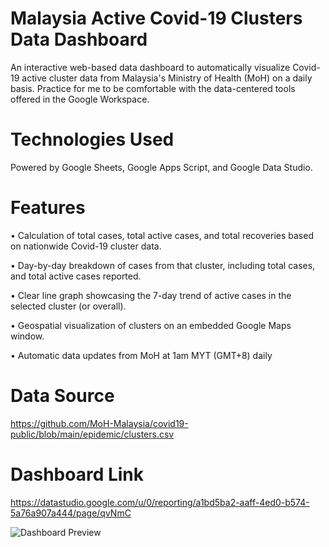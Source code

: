 # Malaysia Active Covid-19 Clusters Data Dashboard
An interactive web-based data dashboard to automatically visualize Covid-19 active cluster data from Malaysia's Ministry of Health (MoH) on a daily basis. Practice for me to be comfortable with the data-centered tools offered in the Google Workspace.

# Technologies Used
Powered by Google Sheets, Google Apps Script, and Google Data Studio.

# Features
• Calculation of total cases, total active cases, and total recoveries based on nationwide Covid-19 cluster data.

• Day-by-day breakdown of cases from that cluster, including total cases, and total active cases reported.

• Clear line graph showcasing the 7-day trend of active cases in the selected cluster (or overall).

• Geospatial visualization of clusters on an embedded Google Maps window.

• Automatic data updates from MoH at 1am MYT (GMT+8) daily

# Data Source
https://github.com/MoH-Malaysia/covid19-public/blob/main/epidemic/clusters.csv

# Dashboard Link
https://datastudio.google.com/u/0/reporting/a1bd5ba2-aaff-4ed0-b574-5a76a907a444/page/qvNmC

![Dashboard Preview](https://user-images.githubusercontent.com/32461583/155070962-293287a1-d167-484b-8b3c-2bcfdf092ba9.png)
